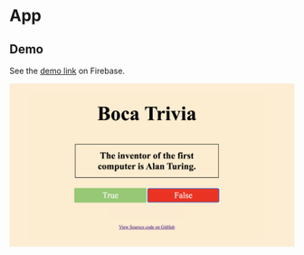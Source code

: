 # App 
## Demo
See the [demo link](https://boca-trivia.firebaseapp.com/) on Firebase. 

![Demo screen shot](https://github.com/NatalliaPahosava/Boca-trivia/blob/main/img/--demo-trivia.png)